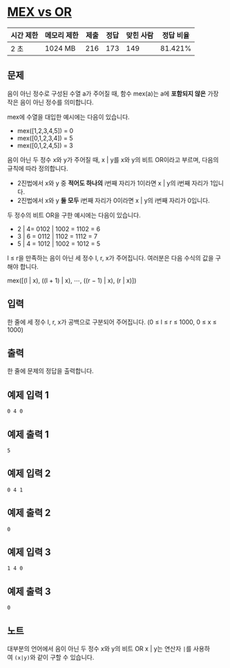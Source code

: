 # [MEX vs OR](https://www.acmicpc.net/problem/32290)

| 시간 제한 | 메모리 제한 | 제출 | 정답 | 맞힌 사람 | 정답 비율 |
| --- | --- | --- | --- | --- | --- |
| 2 초 | 1024 MB | 216 | 173 | 149 | 81.421% |

## 문제

음이 아닌 정수로 구성된 수열 a가 주어질 때, 함수 mex(a)는 a에 **포함되지 않은** 가장 작은 음이 아닌 정수를 의미합니다.

mex에 수열을 대입한 예시에는 다음이 있습니다.

- mex([1,2,3,4,5]) = 0
- mex([0,1,2,3,4]) = 5
- mex([0,1,2,4,5]) = 3

음이 아닌 두 정수 x와 y가 주어질 때, x | y를 x와 y의 비트 OR이라고 부르며, 다음의 규칙에 따라 정의합니다.

- 2진법에서 x와 y 중 **적어도 하나의** i번째 자리가 1이라면 x | y의 i번째 자리가 1입니다.
- 2진법에서 x와 y **둘 모두** i번째 자리가 0이라면 x | y의 i번째 자리가 0입니다.

두 정수의 비트 OR을 구한 예시에는 다음이 있습니다.

- 2 | 4= 0102 | 1002 = 1102 = 6
- 3 | 6 = 0112 | 1102 = 1112 = 7
- 5 | 4 = 1012 | 1002 = 1012 = 5

l ≤ r을 만족하는 음이 아닌 세 정수 l, r, x가 주어집니다. 여러분은 다음 수식의 값을 구해야 합니다.

mex([(l | x), ((l + 1) | x), ⋯, ((r − 1) | x), (r | x)])

## 입력

한 줄에 세 정수 l, r, x가 공백으로 구분되어 주어집니다. (0 ≤ l ≤ r ≤ 1000, 0 ≤ x ≤ 1000)

## 출력

한 줄에 문제의 정답을 출력합니다.

## 예제 입력 1

```
0 4 0

```

## 예제 출력 1

```
5

```

## 예제 입력 2

```
0 4 1

```

## 예제 출력 2

```
0

```

## 예제 입력 3

```
1 4 0

```

## 예제 출력 3

```
0

```

## 노트

대부분의 언어에서 음이 아닌 두 정수 x와 y의 비트 OR x | y는 연산자 `|`를 사용하여 `(x|y)`와 같이 구할 수 있습니다.
